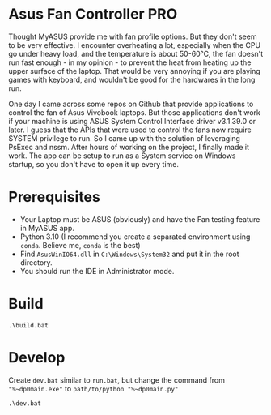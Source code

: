 # Asus Fan Controller PRO

Thought MyASUS provide me with fan profile options. But they don't seem to be very effective. I encounter overheating a lot, especially when the CPU go under heavy load, and the temperature is about 50-60°C, the fan doesn't run fast enough - in my opinion - to prevent the heat from heating up the upper surface of the laptop. That would be very annoying if you are playing games with keyboard, and wouldn't be good for the hardwares in the long run.

One day I came across some repos on Github that provide applications to control the fan of Asus Vivobook laptops. But those applications don't work if your machine is using ASUS System Control Interface driver v3.1.39.0 or later. I guess that the APIs that were used to control the fans now require SYSTEM privilege to run. So I came up with the solution of leveraging PsExec and nssm. After hours of working on the project, I finally made it work. The app can be setup to run as a System service on Windows startup, so you don't have to open it up every time.

# Prerequisites

- Your Laptop must be ASUS (obviously) and have the Fan testing feature in MyASUS app.
- Python 3.10 (I recommend you create a separated environment using `conda`. Believe me, `conda` is the best)
- Find `AsusWinIO64.dll` in `C:\Windows\System32` and put it in the root directory.
- You should run the IDE in Administrator mode.

# Build

```
.\build.bat
```

# Develop

Create `dev.bat` similar to `run.bat`, but change the command from `"%~dp0main.exe"` to `path/to/python "%~dp0main.py"`

```
.\dev.bat
```
